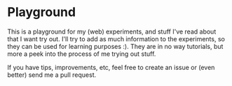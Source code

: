 Playground
==========

This is a playground for my (web) experiments, and stuff I've read about that I want try out. I'll try to add as much information to the experiments, so they can be used for learning purposes :). They are in no way tutorials, but more a peek into the process of me trying out stuff.

If you have tips, improvements, etc, feel free to create an issue or (even better) send me a pull request.
